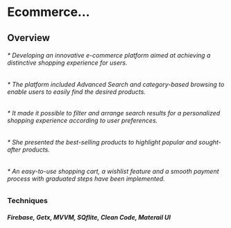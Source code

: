 <h1>Ecommerce...</h1>

<h2>Overview</h2>

<h6>* Developing an innovative e-commerce platform aimed at achieving a distinctive shopping experience for users.</h6>

<h6>* The platform included Advanced Search and category-based browsing to enable users to easily find the desired products.</h6>

<h6>* It made it possible to filter and arrange search results for a personalized shopping experience according to user preferences.</h6>

<h6>* She presented the best-selling products to highlight popular and sought-after products.</h6>

<h6>* An easy-to-use shopping cart, a wishlist feature and a smooth payment process with graduated steps have been implemented.</h6>

<h3>Techniques</h3>
<h5>Firebase, Getx, MVVM, SQflite, Clean Code, Materail UI</h5>
 
 

